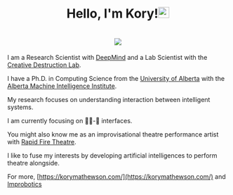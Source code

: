 <div align="center">
<h1>Hello, I'm Kory!<img src="https://media.giphy.com/media/hvRJCLFzcasrR4ia7z/giphy.gif" width="25px"></h1>
  
<h1><a href="https://twitter.com/korymath" target="_blank"><img src="https://shields.io/badge/Twitter-222831?logo=twitter&style=for-the-badge&logoColor=EFEFEF&color=2193e3"></a></h1>
</div>

I am a Research Scientist with [DeepMind](http://deepmind.com/) and a Lab Scientist with the [Creative Destruction Lab](https://www.creativedestructionlab.com/). 

I have a Ph.D. in Computing Science from the [University of Alberta](https://www.ualberta.ca/index.html) with the [Alberta Machine Intelligence Institute](https://www.amii.ca/). 

My research focuses on understanding interaction between intelligent systems. 

I am currently focusing on  🧑‍🦳-🤖 interfaces.

You might also know me as an improvisational theatre performance artist with [Rapid Fire Theatre](https://rapidfiretheatre.com/). 

I like to fuse my interests by developing artificial intelligences to perform theatre alongside. 

For more, [https://korymathewson.com/](https://korymathewson.com/) and [Improbotics](https://improbotics.org/)
